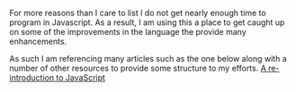For more reasons than I care to list I do not get nearly enough time to program in Javascript. As a result, I am using this a place to get caught up on some of the improvements in the language the provide many enhancements. 

As such I am referencing many articles such as the one below along with a number of other resources to provide some structure to my efforts.
[A re-introduction to JavaScript ](https://developer.mozilla.org/en-US/docs/Web/JavaScript/A_re-introduction_to_JavaScript)
